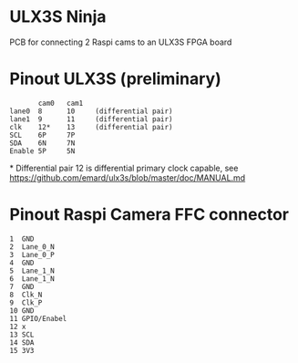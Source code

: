 # ULX3S Ninja

PCB for connecting 2 Raspi cams to an ULX3S FPGA board

# Pinout ULX3S (preliminary)

```
       cam0   cam1
lane0  8      10     (differential pair)
lane1  9      11     (differential pair)
clk    12*    13     (differential pair)
SCL    6P     7P
SDA    6N     7N
Enable 5P     5N
```

\* Differential pair 12 is differential primary clock capable, see https://github.com/emard/ulx3s/blob/master/doc/MANUAL.md

# Pinout Raspi Camera FFC connector

```
1  GND
2  Lane_0_N
3  Lane_0_P
4  GND
5  Lane_1_N
6  Lane_1_N
7  GND
8  Clk_N
9  Clk_P
10 GND
11 GPIO/Enabel
12 x
13 SCL
14 SDA
15 3V3
```